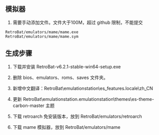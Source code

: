 ## 模拟器

1. 需要手动添加文件。文件大于100M，超过 github 限制，不能提交

```
RetroBat/emulators/mame/mame.exe
RetroBat/emulators/mame/mame.sym
```


## 生成步骤

1. 下载并安装 RetroBat-v6.2.1-stable-win64-setup.exe

2. 删除 bios、emulators、roms、saves 文件夹。

3. 新增中文翻译：RetroBat\emulationstation\es_features.locale\zh_CN

3. 更新 RetroBat\emulationstation\.emulationstation\themes\es-theme-carbon-master 主题

4. 下载 retroarch 免安装版本，放到 RetroBat/emulators/retroarch

5. 下载 mame 模拟器，放到 RetroBat/emulators/mame
